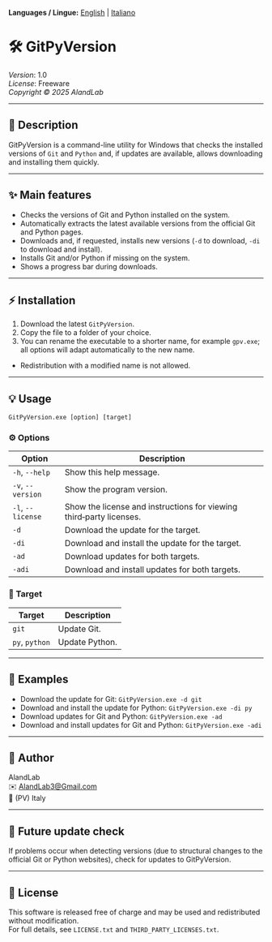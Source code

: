 **Languages / Lingue:** [English](README.md) | [Italiano](README_it.md)
# 🛠️ GitPyVersion

*Version*: 1.0  
*License*: Freeware  
*Copyright © 2025 AlandLab*

---

## 📝 Description

GitPyVersion is a command-line utility for Windows that checks the installed versions of `Git` and `Python` and, if updates are available, allows downloading and installing them quickly.

---

## ✨ Main features

- Checks the versions of Git and Python installed on the system.  
- Automatically extracts the latest available versions from the official Git and Python pages.  
- Downloads and, if requested, installs new versions (`-d` to download, `-di` to download and install).    
- Installs Git and/or Python if missing on the system.  
- Shows a progress bar during downloads.

---

## ⚡ Installation

1. Download the latest `GitPyVersion`.  
2. Copy the file to a folder of your choice.  
3. You can rename the executable to a shorter name, for example `gpv.exe`; all options will adapt automatically to the new name.

* Redistribution with a modified name is not allowed.

---

## 💡 Usage
```text
GitPyVersion.exe [option] [target]
```

### ⚙️ Options

| Option            | Description                                                                    |
| ----------------- | ------------------------------------------------------------------------------ |
| `-h`, `--help`    | Show this help message.                                                        |
| `-v`, `--version` | Show the program version.                                                      |
| `-l`, `--license` | Show the license and instructions for viewing third‑party licenses.            |
| `-d`              | Download the update for the target.                                            |
| `-di`             | Download and install the update for the target.                                |
| `-ad`             | Download updates for both targets.                                             |
| `-adi`            | Download and install updates for both targets.                                 |

### 🎯 Target

| Target         | Description      |
| -------------- | ---------------- |
| `git`          | Update Git.      |
| `py`, `python` | Update Python.   |

---

## 📌 Examples

- Download the update for Git: `GitPyVersion.exe -d git`  
- Download and install the update for Python: `GitPyVersion.exe -di py`  
- Download updates for Git and Python: `GitPyVersion.exe -ad`  
- Download and install updates for Git and Python: `GitPyVersion.exe -adi`

---

## 👤 Author

AlandLab  
✉️ [AlandLab3@Gmail.com](mailto:AlandLab3@Gmail.com)  
📍 (PV) Italy

---

## 🔄 Future update check

If problems occur when detecting versions (due to structural changes to the official Git or Python websites), check for updates to GitPyVersion.

---

## 📄 License

This software is released free of charge and may be used and redistributed without modification.  
For full details, see `LICENSE.txt` and `THIRD_PARTY_LICENSES.txt`.
